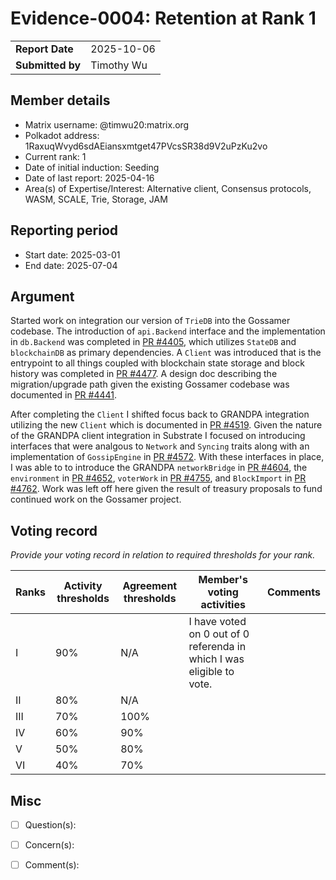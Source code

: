 # Evidence-0004: Retention at Rank 1

|                 |                                                                                             |
| --------------- | ------------------------------------------------------------------------------------------- |
| **Report Date** | 2025-10-06                                                                                  |
| **Submitted by**| Timothy Wu                                                                                  |


## Member details

- Matrix username: @timwu20:matrix.org
- Polkadot address: 1RaxuqWvyd6sdAEiansxmtget47PVcsSR38d9V2uPzKu2vo
- Current rank: 1
- Date of initial induction: Seeding
- Date of last report: 2025-04-16
- Area(s) of Expertise/Interest: Alternative client, Consensus protocols, WASM, SCALE, Trie, Storage, JAM


## Reporting period

- Start date: 2025-03-01
- End date: 2025-07-04


## Argument

Started work on integration our version of `TrieDB` into the Gossamer codebase.  The introduction of `api.Backend` interface and the implementation in `db.Backend` was completed in [PR #4405](https://github.com/ChainSafe/gossamer/pull/4405), which utilizes `StateDB` and `blockchainDB` as primary dependencies.  A `Client` was introduced that is the entrypoint to all things coupled with blockchain state storage and block history was completed in [PR #4477](https://github.com/ChainSafe/gossamer/pull/4477). A design doc describing the migration/upgrade path given the existing Gossamer codebase was documented in [PR #4441](https://github.com/ChainSafe/gossamer/pull/4441).

After completing the `Client` I shifted focus back to GRANDPA integration utilizing the new `Client` which is documented in [PR #4519](https://github.com/ChainSafe/gossamer/pull/4519).  Given the nature of the GRANDPA client integration in Substrate I focused on introducing interfaces that were analgous to `Network` and `Syncing` traits along with an implementation of `GossipEngine` in [PR #4572](https://github.com/ChainSafe/gossamer/pull/4572).  With these interfaces in place, I was able to to introduce the GRANDPA `networkBridge` in [PR #4604](https://github.com/ChainSafe/gossamer/pull/4604), the `environment` in [PR #4652](https://github.com/ChainSafe/gossamer/pull/4652), `voterWork` in [PR #4755](https://github.com/ChainSafe/gossamer/pull/4755), and `BlockImport` in [PR #4762](https://github.com/ChainSafe/gossamer/pull/4762).  Work was left off here given the result of treasury proposals to fund continued work on the Gossamer project.


## Voting record
*Provide your voting record in relation to required thresholds for your rank.* 

|  Ranks | Activity thresholds | Agreement thresholds | Member's voting activities | Comments |
|---|---|---|---|---|
|I  |90%   |N/A   | I have voted on 0 out of 0 referenda in which I was eligible to vote.   | |
|II |80%   |N/A   |   |  |
|III|70%   |100%  |   |  |
|IV |60%   |90%   |   |  |
|V  |50%   |80%   |   |  |
|VI |40%   |70%   |   |  |


## Misc

- [ ] Question(s): 

- [ ] Concern(s): 

- [ ] Comment(s): 


